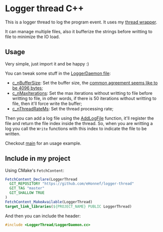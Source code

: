 # Logger thread C++

This is a logger thread to log the program event. It uses my [thread wrapper](https://github.com/eHonnef/thread-cpp).

It can manage multiple files, also it bufferize the strings before writting to file to minimize the IO load.

## Usage

Very simple, just import it and be happy :)

You can tweak some stuff in the [LoggerDaemon file](include/LoggerThread/LoggerDaemon.cc):

- [c_nBufferSize](include/LoggerThread/LoggerDaemon.cc#L28): Set the buffer size, the [common agreement seems like to be 4096 bytes](https://stackoverflow.com/questions/1862982/c-sharp-filestream-optimal-buffer-size-for-writing-large-files);
- [c_nMaxIterations](include/LoggerThread/LoggerDaemon.cc#L186): Set the max iterations without writting to file before writting to file, in other words, if there is 50 iterations without writting to file, then it'll force write the buffer;
- [c_nThreadRateMs](include/LoggerThread/LoggerDaemon.cc#L187): Set the thread processing rate;

Then you can add a log file using the [AddLogFile](include/LoggerThread/LoggerDaemon.cc#L228) function, it'll register the file and return the file index inside the thread. So, when you are writting a log you call the `Write` functions with this index to indicate the file to be written.

Checkout [main](app/main.cpp) for an usage example.

## Include in my project

Using CMake's `FetchContent`:

```cmake
FetchContent_Declare(LoggerThread
  GIT_REPOSITORY "https://github.com/eHonnef/logger-thread"
  GIT_TAG "master"
  GIT_SHALLOW TRUE
)
FetchContent_MakeAvailable(LoggerThread)
target_link_libraries(${PROJECT_NAME} PUBLIC LoggerThread)
```

And then you can include the header:

```cpp
#include <LoggerThread/LoggerDaemon.cc>
```
